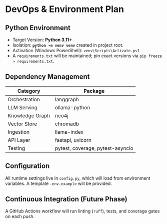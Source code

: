 # DevOps & Environment Plan

## Python Environment
* Target Version: **Python 3.11+**
* Isolation: **`python -m venv venv`** created in project root.
* Activation (Windows PowerShell): `venv\Scripts\Activate.ps1`
* A `requirements.txt` will be maintained; pin exact versions via `pip freeze > requirements.txt`.

## Dependency Management
| Category | Package |
|----------|---------|
| Orchestration | langgraph |
| LLM Serving | ollama-python |
| Knowledge Graph | neo4j |
| Vector Store | chromadb |
| Ingestion | llama-index |
| API Layer | fastapi, uvicorn |
| Testing | pytest, coverage, pytest-asyncio |

## Configuration
All runtime settings live in `config.py`, which will load from environment variables. A template `.env.example` will be provided.

## Continuous Integration (Future Phase)
A GitHub Actions workflow will run linting (`ruff`), tests, and coverage gates on each push.
